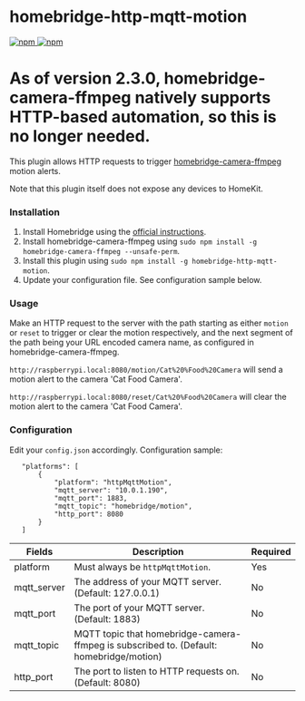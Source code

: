 # homebridge-http-mqtt-motion
[![npm](https://img.shields.io/npm/v/homebridge-http-mqtt-motion) ![npm](https://img.shields.io/npm/dt/homebridge-http-mqtt-motion)](https://www.npmjs.com/package/homebridge-http-mqtt-motion)

# As of version 2.3.0, homebridge-camera-ffmpeg natively supports HTTP-based automation, so this is no longer needed.

This plugin allows HTTP requests to trigger [homebridge-camera-ffmpeg](https://github.com/homebridge-plugins/homebridge-camera-ffmpeg) motion alerts.

Note that this plugin itself does not expose any devices to HomeKit.

### Installation
1. Install Homebridge using the [official instructions](https://github.com/homebridge/homebridge/wiki).
2. Install homebridge-camera-ffmpeg using `sudo npm install -g homebridge-camera-ffmpeg --unsafe-perm`.
3. Install this plugin using `sudo npm install -g homebridge-http-mqtt-motion`.
4. Update your configuration file. See configuration sample below.

### Usage
Make an HTTP request to the server with the path starting as either `motion` or `reset` to trigger or clear the motion respectively, and the next segment of the path being your URL encoded camera name, as configured in homebridge-camera-ffmpeg.

`http://raspberrypi.local:8080/motion/Cat%20%Food%20Camera` will send a motion alert to the camera 'Cat Food Camera'.

`http://raspberrypi.local:8080/reset/Cat%20%Food%20Camera` will clear the motion alert to the camera 'Cat Food Camera'.

### Configuration
Edit your `config.json` accordingly. Configuration sample:
 ```
    "platforms": [
        {
            "platform": "httpMqttMotion",
            "mqtt_server": "10.0.1.190",
            "mqtt_port": 1883,
            "mqtt_topic": "homebridge/motion",
            "http_port": 8080
        }
    ]
```

| Fields               | Description                                                                             | Required |
|----------------------|-----------------------------------------------------------------------------------------|----------|
| platform             | Must always be `httpMqttMotion`.                                                        | Yes      |
| mqtt_server          | The address of your MQTT server. (Default: 127.0.0.1)                                   | No       |
| mqtt_port            | The port of your MQTT server. (Default: 1883)                                           | No       |
| mqtt_topic           | MQTT topic that homebridge-camera-ffmpeg is subscribed to. (Default: homebridge/motion) | No       |
| http_port            | The port to listen to HTTP requests on. (Default: 8080)                                 | No       |
